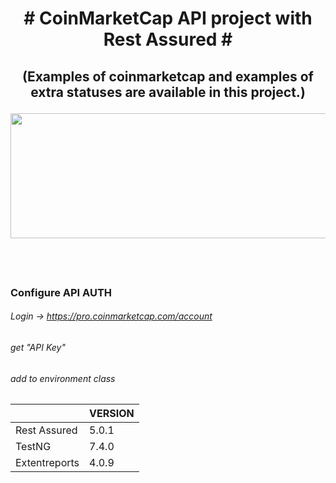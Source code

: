 <b> <h1> <p align="center" >   # CoinMarketCap API project with Rest Assured # </h1> </b>  </p>


<b> <h2><p align="center" > (**Examples of coinmarketcap and examples of extra statuses are available in this project.**)</h2> </b>  </p>
<p align="center"> <img src="https://miro.medium.com/max/1160/1*aQKOqHvU5RMviD17POym3A.png" width="600" height="200"></p>

&nbsp; 
-------------------------------------------------------------
### Configure API AUTH

###### Login -> https://pro.coinmarketcap.com/account
###### get "API Key"
###### add to environment class


|         | VERSION |
| -------| ----- |
| Rest Assured   | 5.0.1  |
| TestNG   | 7.4.0  |
| Extentreports   | 4.0.9  |
